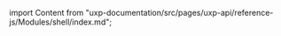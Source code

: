 
import Content from "uxp-documentation/src/pages/uxp-api/reference-js/Modules/shell/index.md";

<Content query="product=xd"/>
